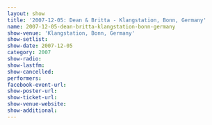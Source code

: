 ```yaml
---
layout: show
title: '2007-12-05: Dean & Britta - Klangstation, Bonn, Germany'
name: 2007-12-05-dean-britta-klangstation-bonn-germany
show-venue: 'Klangstation, Bonn, Germany'
show-setlist: 
show-date: 2007-12-05
category: 2007
show-radio: 
show-lastfm: 
show-cancelled: 
performers: 
facebook-event-url: 
show-poster-url: 
show-ticket-url: 
show-venue-website: 
show-additional: 
---
```


